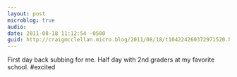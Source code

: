 ```yaml
---
layout: post
microblog: true
audio: 
date: 2011-08-18 11:12:54 -0500
guid: http://craigmcclellan.micro.blog/2011/08/18/t104224260372971520.html
---
```

First day back subbing for me. Half day with 2nd graders at my favorite school. #excited
